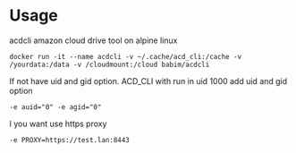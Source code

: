 # Usage
acdcli amazon cloud drive tool on alpine linux
```
docker run -it --name acdcli -v ~/.cache/acd_cli:/cache -v /yourdata:/data -v /cloudmount:/cloud babim/acdcli
```
If not have uid and gid option. ACD_CLI with run in uid 1000 add uid and gid option
```
-e auid="0" -e agid="0"
```
I you want use https proxy
```
-e PROXY=https://test.lan:8443
